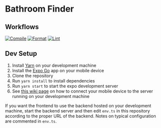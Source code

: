 # Bathroom Finder

## Workflows

[![Compile](https://github.com/Green-Kittens/bathroom-finder-frontend/actions/workflows/compile.yml/badge.svg?branch=main&event=push)](https://github.com/Green-Kittens/bathroom-finder-frontend/actions/workflows/compile.yml)
[![Format](https://github.com/Green-Kittens/bathroom-finder-frontend/actions/workflows/format.yml/badge.svg?branch=main&event=push)](https://github.com/Green-Kittens/bathroom-finder-frontend/actions/workflows/format.yml)
[![Lint](https://github.com/Green-Kittens/bathroom-finder-frontend/actions/workflows/lint.yml/badge.svg?branch=main&event=push)](https://github.com/Green-Kittens/bathroom-finder-frontend/actions/workflows/lint.yml)

## Dev Setup

1. Install [Yarn] on your development machine
1. Install the [Expo Go] app on your mobile device
1. Clone the repository
1. Run `yarn install` to install dependencies
1. Run `yarn start` to start the expo development server
1. See [this wiki page] on how to connect your mobile device to the server running on your development machine

If you want the frontend to use the backend hosted on your development machine, start the backend server and then edit `env.ts`
in this repository according to the proper URL of the backend. Notes on typical configuration are commented in `env.ts`.

[Yarn]: https://yarnpkg.com/
[Expo Go]: https://expo.dev/go
[this wiki page]: https://github.com/Green-Kittens/green-kittens.github.io/blob/main/connect-mobile.md

